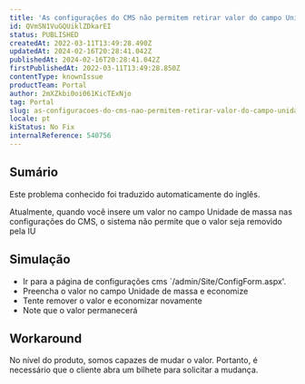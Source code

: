 ```yaml
---
title: 'As configurações do CMS não permitem retirar valor do campo Unidade de Massa'
id: QVmSN1VuGQUiklZDkarEI
status: PUBLISHED
createdAt: 2022-03-11T13:49:28.490Z
updatedAt: 2024-02-16T20:28:41.042Z
publishedAt: 2024-02-16T20:28:41.042Z
firstPublishedAt: 2022-03-11T13:49:28.850Z
contentType: knownIssue
productTeam: Portal
author: 2mXZkbi0oi061KicTExNjo
tag: Portal
slug: as-configuracoes-do-cms-nao-permitem-retirar-valor-do-campo-unidade-de-massa
locale: pt
kiStatus: No Fix
internalReference: 540756
---
```


## Sumário

<div class="alert alert-info">
  <p>Este problema conhecido foi traduzido automaticamente do inglês.</p>
</div>


Atualmente, quando você insere um valor no campo Unidade de massa nas configurações do CMS, o sistema não permite que o valor seja removido pela IU



## Simulação


- Ir para a página de configurações cms `/admin/Site/ConfigForm.aspx'.
- Preencha o valor no campo Unidade de massa e economize
- Tente remover o valor e economizar novamente
- Note que o valor permanecerá



## Workaround


No nível do produto, somos capazes de mudar o valor. Portanto, é necessário que o cliente abra um bilhete para solicitar a mudança.

